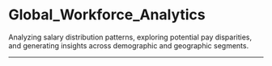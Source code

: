 # Global_Workforce_Analytics
Analyzing salary distribution patterns, exploring potential pay disparities, and generating insights across demographic and geographic segments.
___
